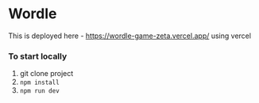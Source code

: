 
# Wordle

 This is deployed here - https://wordle-game-zeta.vercel.app/ using vercel


### To start locally
1. git clone project
2. `npm install`
3. `npm run dev`